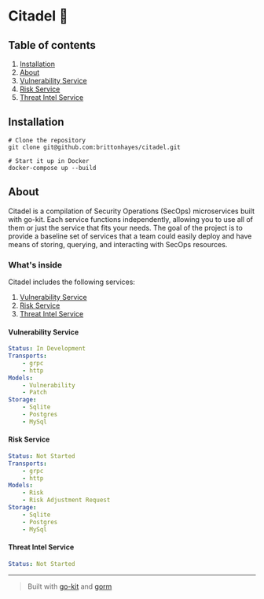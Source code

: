 # Citadel 🏰

## Table of contents

1. [Installation](#Installation)
1. [About](#About)
1. [Vulnerability Service](#vulnerability-service)
1. [Risk Service](#risk-service)
1. [Threat Intel Service](#threat-intel-service)

## Installation

```shell script
# Clone the repository
git clone git@github.com:brittonhayes/citadel.git

# Start it up in Docker
docker-compose up --build
```

## About

Citadel is a compilation of Security Operations (SecOps) microservices built with go-kit. Each service functions independently, allowing you to use all of them or just the service that fits your needs. 
The goal of the project is to provide a baseline set of services that a team could easily deploy and have means of storing, querying, and interacting with SecOps resources. 

### What's inside

Citadel includes the following services:

1. [Vulnerability Service](./vulnerability)
2. [Risk Service](./risk)
3. [Threat Intel Service](#Threat-intel-service)

#### Vulnerability Service

```yaml
Status: In Development
Transports: 
    - grpc
    - http
Models: 
    - Vulnerability
    - Patch
Storage:
    - Sqlite
    - Postgres
    - MySql
```


#### Risk Service

```yaml
Status: Not Started
Transports: 
    - grpc
    - http
Models: 
    - Risk
    - Risk Adjustment Request
Storage:
    - Sqlite
    - Postgres
    - MySql
```

#### Threat Intel Service

```yaml
Status: Not Started
```

---

> Built with [go-kit](https://github.com/go-kit/kit) and [gorm](https://gorm.io/)

